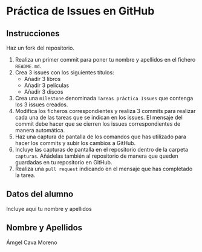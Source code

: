 # Práctica de Issues en GitHub

## Instrucciones
Haz un fork del repositorio.

1) Realiza un primer commit para poner tu nombre y apellidos en el fichero `README.md`.
2) Crea 3 issues con los siguientes títulos:
    - Añadir 3 libros
    - Añadir 3 películas
    - Añadir 3 discos
3) Crea una `milestone` denominada `Tareas práctica Issues` que contenga los 3 issues creados.
4) Modifica los ficheros correspondientes y realiza 3 commits para realizar cada una de las tareas que se indican en los issues. El mensaje del commit debe hacer que se cierren los issues correspondientes de manera automática.
5) Haz una captura de pantalla de los comandos que has utilizado para hacer los commits y subir los cambios a GitHub.
6) Incluye las capturas de pantalla en el repositorio dentro de la carpeta `capturas`. Añádelas también al repositorio de manera que queden guardadas en tu repositorio en GitHub.
7) Realiza una `pull request` indicando en el mensaje que has completado la tarea.

## Datos del alumno
Incluye aquí tu nombre y apellidos

## Nombre y Apellidos
Ámgel Cava Moreno